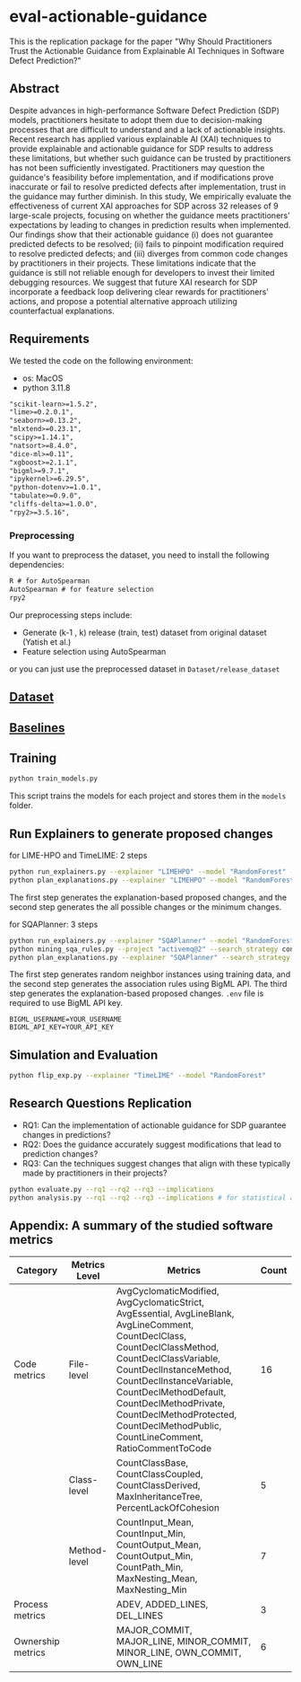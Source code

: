 # eval-actionable-guidance

This is the replication package for the paper "Why Should Practitioners Trust the Actionable Guidance from Explainable AI Techniques in Software Defect Prediction?"

## Abstract

Despite advances in high-performance Software Defect Prediction (SDP) models, practitioners hesitate to adopt them due to decision-making processes that are difficult to understand and a lack of actionable insights. Recent research has applied various explainable AI (XAI) techniques to provide explainable and actionable guidance for SDP results to address these limitations, but whether such guidance can be trusted by practitioners has not been sufficiently investigated. Practitioners may question the guidance's feasibility before implementation, and if modifications prove inaccurate or fail to resolve predicted defects after implementation, trust in the guidance may further diminish. In this study, We empirically evaluate the effectiveness of current XAI approaches for SDP across 32 releases of 9 large-scale projects, focusing on whether the guidance meets practitioners' expectations by leading to changes in prediction results when implemented. Our findings show that their actionable guidance (i) does not guarantee predicted defects to be resolved; (ii) fails to pinpoint modification required to resolve predicted defects; and (iii) diverges from common code changes by practitioners in their projects. These limitations indicate that the guidance is still not reliable enough for developers to invest their limited debugging resources. We suggest that future XAI research for SDP incorporate a feedback loop delivering clear rewards for practitioners' actions, and propose a potential alternative approach utilizing counterfactual explanations.


## Requirements

We tested the code on the following environment:
- os: MacOS
- python 3.11.8

```txt
"scikit-learn>=1.5.2",
"lime>=0.2.0.1",
"seaborn>=0.13.2",
"mlxtend>=0.23.1",
"scipy>=1.14.1",
"natsort>=8.4.0",
"dice-ml>=0.11",
"xgboost>=2.1.1",
"bigml>=9.7.1",
"ipykernel>=6.29.5",
"python-dotenv>=1.0.1",
"tabulate>=0.9.0",
"cliffs-delta>=1.0.0",
"rpy2>=3.5.16",
```

### Preprocessing

If you want to preprocess the dataset, you need to install the following dependencies:

```txt
R # for AutoSpearman
AutoSpearman # for feature selection
rpy2 
```
Our preprocessing steps include:
- Generate (k-1 , k) release (train, test) dataset from original dataset (Yatish et al.)
- Feature selection using AutoSpearman

or you can just use the preprocessed dataset in `Dataset/release_dataset`

## [Dataset](./Dataset/README.md)

## [Baselines](./Explainer/README.md)

## Training
```bash
python train_models.py
```
This script trains the models for each project and stores them in the `models` folder.

## Run Explainers to generate proposed changes
for LIME-HPO and TimeLIME: 2 steps
```bash
python run_explainers.py --explainer "LIMEHPO" --model "RandomForest" --project "activemq@2"
python plan_explanations.py --explainer "LIMEHPO" --model "RandomForest" --project "activemq@2"
```
The first step generates the explanation-based proposed changes, and the second step generates the all possible changes or the minimum changes.

for SQAPlanner: 3 steps
```bash
python run_explainers.py --explainer "SQAPlanner" --model "RandomForest" --project "activemq@2"
python mining_sqa_rules.py --project "activemq@2" --search_strategy confidence --model "RandomForest" 
python plan_explanations.py --explainer "SQAPlanner" --search_strategy confidence --model "RandomForest" --project "activemq@2"
```
The first step generates random neighbor instances using training data, and the second step generates the association rules using BigML API. The third step generates the explanation-based proposed changes. `.env` file is required to use BigML API key.

```.env
BIGML_USERNAME=YOUR_USERNAME
BIGML_API_KEY=YOUR_API_KEY
```

## Simulation and Evaluation

```bash
python flip_exp.py --explainer "TimeLIME" --model "RandomForest" 
```


## Research Questions Replication

- RQ1: Can the implementation of actionable guidance for SDP guarantee changes in predictions?
- RQ2: Does the guidance accurately suggest modifications that lead to prediction changes?
- RQ3: Can the techniques suggest changes that align with these typically made by practitioners in their projects?

```bash
python evaluate.py --rq1 --rq2 --rq3 --implications
python analysis.py --rq1 --rq2 --rq3 --implications # for statistical analysis and plots
```

## Appendix: A summary of the studied software metrics

| Category         | Metrics Level | Metrics                                                                                                                                                              | Count |
|------------------|---------------|-----------------------------------------------------------------------------------------------------------------------------------------------------------------------|-------|
| Code metrics     | File-level    | AvgCyclomaticModified, AvgCyclomaticStrict, AvgEssential, AvgLineBlank, AvgLineComment, CountDeclClass, CountDeclClassMethod, CountDeclClassVariable, CountDeclInstanceMethod, CountDeclInstanceVariable, CountDeclMethodDefault, CountDeclMethodPrivate, CountDeclMethodProtected, CountDeclMethodPublic, CountLineComment, RatioCommentToCode | 16    |
|                  | Class-level   | CountClassBase, CountClassCoupled, CountClassDerived, MaxInheritanceTree, PercentLackOfCohesion                                                                                                  | 5     |
|                  | Method-level  | CountInput_Mean, CountInput_Min, CountOutput_Mean, CountOutput_Min, CountPath_Min, MaxNesting_Mean, MaxNesting_Min                                                                             | 7     |
| Process metrics  |               | ADEV, ADDED_LINES, DEL_LINES                                                                                                                                                                      | 3     |
| Ownership metrics|               | MAJOR_COMMIT, MAJOR_LINE, MINOR_COMMIT, MINOR_LINE, OWN_COMMIT, OWN_LINE                                                                                                                          | 6     |
